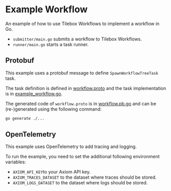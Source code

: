 # Example Workflow

An example of how to use Tilebox Workflows to implement a workflow in Go.

- `submitter/main.go` submits a workflow to Tilebox Workflows.
- `runner/main.go` starts a task runner.

## Protobuf

This example uses a protobuf message to define `SpawnWorkflowTreeTask` task.

The task definition is defined in [workflow.proto](../../apis/examples/v1/workflow.proto) and the task implementation is in [example_workflow.go](example_workflow.go).

The generated code of `workflow.proto` is in [workflow.pb.go](../../protogen/go/examples/v1/workflow.pb.go) and can be (re-)generated using the following command:

```bash
go generate ./...
```

## OpenTelemetry

This example uses OpenTelemetry to add tracing and logging.

To run the example, you need to set the additional following environment variables:

- `AXIOM_API_KEY`to your Axiom API key.
- `AXIOM_TRACES_DATASET` to the dataset where traces should be stored.
- `AXIOM_LOGS_DATASET` to the dataset where logs should be stored.
